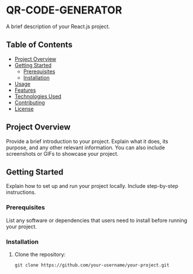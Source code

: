 # QR-CODE-GENERATOR

A brief description of your React.js project.

## Table of Contents

- [Project Overview](#project-overview)
- [Getting Started](#getting-started)
  - [Prerequisites](#prerequisites)
  - [Installation](#installation)
- [Usage](#usage)
- [Features](#features)
- [Technologies Used](#technologies-used)
- [Contributing](#contributing)
- [License](#license)

## Project Overview

Provide a brief introduction to your project. Explain what it does, its purpose, and any other relevant information. You can also include screenshots or GIFs to showcase your project.

## Getting Started

Explain how to set up and run your project locally. Include step-by-step instructions.

### Prerequisites

List any software or dependencies that users need to install before running your project.

### Installation

1. Clone the repository:

   ```shell
   git clone https://github.com/your-username/your-project.git
